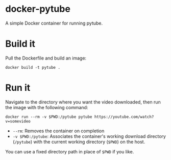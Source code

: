 # docker-pytube
A simple Docker container for running pytube.

# Build it
Pull the Dockerfile and build an image:
```
docker build -t pytube .
```

# Run it
Navigate to the directory where you want the video downloaded, then run the image with the following command:

```
docker run --rm -v $PWD:/pytube pytube https://youtube.com/watch?v=somevideo
```

* `--rm`: Removes the container on completion
* `-v $PWD:/pytube`: Associates the container's working download directory (`/pytube`) with the current working directory (`$PWD`) on the host.

You can use a fixed directory path in place of `$PWD` if you like.
